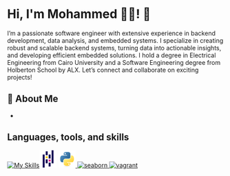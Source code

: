 # Hi, I'm Mohammed 👨‍💻! 👋

I’m a passionate software engineer with extensive experience in backend development, data analysis, and embedded systems. I specialize in creating robust and scalable backend systems, turning data into actionable insights, and developing efficient embedded solutions. I hold a degree in Electrical Engineering from Cairo University and a Software Engineering degree from Holberton School by ALX. Let’s connect and collaborate on exciting projects!

## 🚀 About Me

-

## Languages, tools, and skills
[![My Skills](https://skillicons.dev/icons?i=c,cpp,linux,bash,git,nginx,postman,mongodb,mysql,redis,nodejs,npm,py,flask,js,ts,jest,html,css,vite,babel,bootstrap,react,redux,anaconda,matlab,autocad,arduino)](https://skillicons.dev)<img src="https://raw.githubusercontent.com/devicons/devicon/2ae2a900d2f041da66e950e4d48052658d850630/icons/pandas/pandas-original.svg" alt="pandas" width="40" height="40"/> </a> <a href="https://www.python.org" target="_blank" rel="noreferrer"> <img src="https://raw.githubusercontent.com/devicons/devicon/master/icons/python/python-original.svg" alt="python" width="40" height="40"/> </a> <a href="https://seaborn.pydata.org/" target="_blank" rel="noreferrer"> <img src="https://seaborn.pydata.org/_images/logo-mark-lightbg.svg" alt="seaborn" width="40" height="40"/> </a> <a href="https://www.vagrantup.com/" target="_blank" rel="noreferrer"> <img src="https://www.vectorlogo.zone/logos/vagrantup/vagrantup-icon.svg" alt="vagrant" width="40" height="40"/> </a> </p>
<!---
Mohammed-Refat-0/Mohammed-Refat-0 is a ✨ special ✨ repository because its `README.md` (this file) appears on your GitHub profile.
You can click the Preview link to take a look at your changes.
--->
